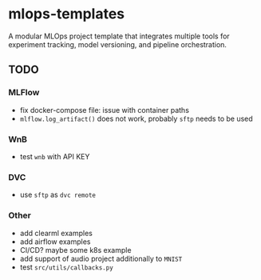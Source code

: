 # mlops-templates
A modular MLOps project template that integrates multiple tools for experiment tracking, model versioning, and pipeline orchestration.

## TODO
### MLFlow
- fix docker-compose file: issue with container paths
- `mlflow.log_artifact()` does not work, probably `sftp` needs to be used
### WnB
- test `wnb` with API KEY
### DVC
- use `sftp` as `dvc remote`
### Other
- add clearml examples
- add airflow examples
- CI/CD? maybe some k8s example
- add support of audio project additionally to `MNIST`
- test `src/utils/callbacks.py`